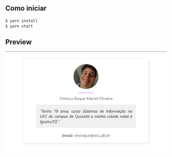 ## Como iniciar

```bash
$ yarn install
$ yarn start
```

## Preview

![Preview Image](./preview.png)
